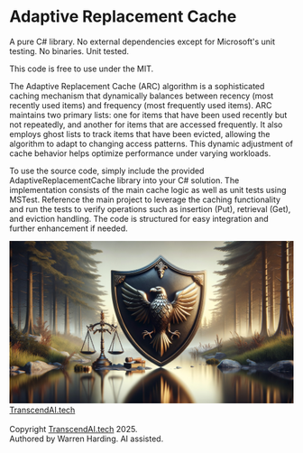 
# Adaptive Replacement Cache

A pure C# library. No external dependencies except for Microsoft's unit testing. No binaries. Unit tested.

This code is free to use under the MIT.

The Adaptive Replacement Cache (ARC) algorithm is a sophisticated caching mechanism that dynamically balances between recency (most recently used items) and frequency (most frequently used items). ARC maintains two primary lists: one for items that have been used recently but not repeatedly, and another for items that are accessed frequently. It also employs ghost lists to track items that have been evicted, allowing the algorithm to adapt to changing access patterns. This dynamic adjustment of cache behavior helps optimize performance under varying workloads.

To use the source code, simply include the provided AdaptiveReplacementCache library into your C# solution. The implementation consists of the main cache logic as well as unit tests using MSTest. Reference the main project to leverage the caching functionality and run the tests to verify operations such as insertion (Put), retrieval (Get), and eviction handling. The code is structured for easy integration and further enhancement if needed.

![AI Image](aiimage.jpg)
[TranscendAI.tech](https://TranscendAI.tech)<br>
<br>
Copyright [TranscendAI.tech](https://TranscendAI.tech) 2025.</br>
Authored by Warren Harding. AI assisted.</br>
  